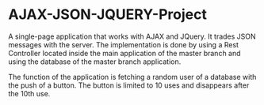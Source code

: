 # AJAX-JSON-JQUERY-Project

A single-page application that works with AJAX and JQuery. It trades JSON messages with the server.
The implementation is done by using a Rest Controller located inside the main application of the master branch and using the database of the master branch application.

The function of the application is fetching a random user of a database with the push of a button. The button is limited to 10 uses and disappears after the 10th use.
